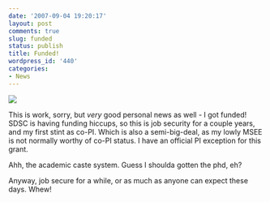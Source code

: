 ```yaml
---
date: '2007-09-04 19:20:17'
layout: post
comments: true
slug: funded
status: publish
title: Funded!
wordpress_id: '440'
categories:
- News
---
```



[
![](http://www.phfactor.net/wp-pics/sdci-award-screenshot-wpa.jpg)
](http://www.nsf.gov/awardsearch/showAward.do?AwardNumber=0722067)

This is work, sorry, but _very_ good personal news as well - I got funded! SDSC is having funding hiccups, so this is job security for a couple years, and my first stint as co-PI. Which is also a semi-big-deal, as my lowly MSEE is not normally worthy of co-PI status. I have an official PI exception for this grant.



Ahh, the academic caste system. Guess I shoulda gotten the phd, eh?



Anyway, job secure for a while, or as much as anyone can expect these days. Whew!
